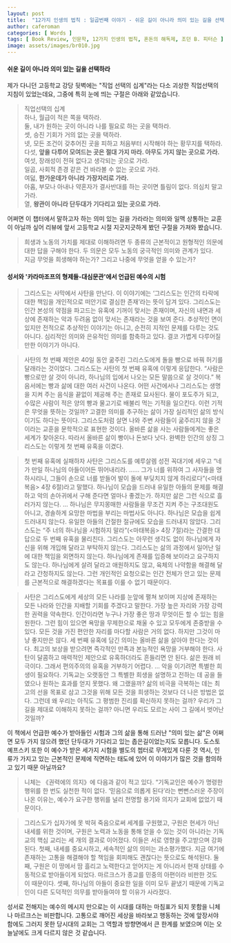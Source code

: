 ```yaml
---
layout: post
title:  "12가지 인생의 법칙 : 일곱번째 이야기 - 쉬운 길이 아니라 의미 있는 길을 선택하라"
author: caferoman
categories: [ Words ]
tags: [ Book Review, 인문학, 12가지 인생의 법칙, 혼돈의 해독제, 조던 B. 피터슨 ]
image: assets/images/br010.jpg
---
```

#### 쉬운 길이 아니라 의미 있는 길을 선택하라

제가 다니던 고등학교 강당 뒷벽에는 "직업 선택의 십계"라는 다소 괴상한 직업선택의 지침이 있었는데요, 그중에 특히 눈에 띄는 구절은 아래와 같았습니다.

> 직업선택의 십계   
하나, 월급이 적은 쪽을 택하라.   
둘, 내가 원하는 곳이 아니라 나를 필요로 하는 곳을 택하라.   
셋, 승진 기회가 거의 없는 곳을 택하라.   
넷, 모든 조건이 갖추어진 곳을 피하고 처음부터 시작해야 하는 황무지를 택하라.   
다섯, **앞을 다투어 모여드는 곳은 절대 가지 마라. 아무도 가지 않는 곳으로 가라.**   
여섯, 장래성이 전혀 없다고 생각되는 곳으로 가라.   
일곱, 사회적 존경 같은 건 바라볼 수 없는 곳으로 가라.   
여덟, **한가운데가 아니라 가장자리로 가라.**   
아홉, 부모나 아내나 약혼자가 결사반대를 하는 곳이면 틀림이 없다. 의심치 말고 가라.   
열, **왕관이 아니라 단두대가 기다리고 있는 곳으로 가라.**   

어쩌면 이 챕터에서 말하고자 하는 의미 있는 길을 가라라는 의미와 일맥 상통하는 교훈이 아닐까 싶어 리뷰에 앞서 고등학교 시절 지긋지긋하게 봤던 구절을 가져와 봤습니다.

> 희생과 노동의 가치를 제대로 이해하려면 두 종류의 근본적이고 원형적인 의문에 대한 답을 구해야 한다. 두 의문은 모두 노동의 궁극적인 의미와 관계가 있다.   
지금 무엇을 희생해야 하는가? 그리고 나중에 무엇을 얻을 수 있는가?

#### 성서와 '카라마조프의 형제들-대심문관'에서 언급된 예수의 시험

> 그리스도는 사막에서 사탄을 만난다. 이 이야기에는 ‘그리스도는 인간의 타락에 대한 책임을 개인적으로 떠안기로 결심한 존재’라는 뜻이 담겨 있다. 그리스도는 인간 본성의 약점을 파고드는 유혹에 기꺼이 맞서는 존재이며, 자신의 내면과 세상에 존재하는 악과 두려움 없이 맞서는 존재라는 것을 보여 준다. 추상적인 면이 있지만 전적으로 추상적인 이야기는 아니고, 순전히 지적인 문제를 다루는 것도 아니다. 심리적인 의미와 은유적인 의미를 함축하고 있다. 결코 가볍게 다루어질 만한 이야기가 아니다.

> 사탄의 첫 번째 제안은 40일 동안 굶주린 그리스도에게 돌을 빵으로 바꿔 허기를 달래라는 것이었다. 그리스도는 사탄의 첫 번째 유혹에 이렇게 응답한다. “사람은 빵으로만 살 것이 아니라, 하나님의 입에서 나오는 모든 말씀으로 살 것이다.”
복음서에는 빵과 삶에 대한 여러 사건이 나온다. 어떤 사건에서나 그리스도는 생명을 지켜 주는 음식을 끝없이 제공해 주는 존재로 묘사된다. 물이 포도주가 되고, 수많은 사람이 적은 양의 빵과 물고기로 배불리 먹는 기적을 일으킨다. 이런 기적은 무엇을 뜻하는 것일까? 고결한 의미를 추구하는 삶이 가장 실리적인 삶의 방식이기도 하다는 뜻이다. 그리스도처럼 살면 나와 주변 사람들이 굶주리지 않을 것이라는 교훈을 문학적으로 표현한 것이다. 올바른 삶을 사는 사람들에게는 좋은 세계가 찾아온다. 따라서 올바른 삶이 빵이나 돈보다 낫다. 완벽한 인간의 상징 그리스도는 이렇게 첫 번째 유혹을 이겼다.

> 첫 번째 유혹에 실패하자 사탄은 그리스도를 예루살렘 성전 꼭대기에 세우고 “네가 만일 하나님의 아들이어든 뛰어내리라. …… 그가 너를 위하여 그 사자들을 명하시리니, 그들이 손으로 너를 받들어 발이 돌에 부딪치지 않게 하리로다”(<마태복음> 4장 6절)라고 말했다.
하나님이 모습을 드러내 유일한 아들의 문제를 해결하고 악의 손아귀에서 구해 준다면 얼마나 좋겠는가. 하지만 삶은 그런 식으로 흘러가지 않는다. ... 하나님은 무지몽매한 사람들을 무조건 지켜 주는 구조대원도 아니고, 경솔하게 요망한 마법을 부리는 마법사도 아니다. 하나님은 모습을 쉽게 드러내지 않는다. 유일한 아들의 간절한 절규에도 모습을 드러내지 않았다. 그리스도는 “주 너의 하나님을 시험하지 말라”(<마태복음> 4장 7절)라는 간결한 대답으로 두 번째 유혹을 물리친다. 그리스도는 아무런 생각도 없이 하나님에게 자신을 위해 개입해 달라고 부탁하지 않는다. 그리스도는 삶의 과정에서 일어난 일에 대한 책임을 외면하지 않는다. 하나님에게 존재를 입증해 보이라고 요구하지도 않는다. 하나님에게 살려 달라고 애원하지도 않고, 육체의 나약함을 해결해 달라고 간청하지도 않는다. 그런 개인적인 요청으로는 인간 전체가 안고 있는 문제를 근본적으로 해결하겠다는 목표를 이룰 수 없기 때문이다.

> 사탄은 그리스도에게 세상의 모든 나라를 눈앞에 펼쳐 보이며 지상에 존재하는 모든 나라와 인간을 지배할 기회를 주겠다고 말한다. 가장 높은 자리와 가장 강력한 권력을 약속한다. 인간이라면 누구나 가장 좋은 땅과 무엇이든 할 수 있는 힘을 원한다. 그런 힘이 있으면 욕망을 무제한으로 채울 수 있고 모두에게 존중받을 수 있다. 모든 것을 가진 편안한 자리를 마다할 사람은 거의 없다. 하지만 그것이 마냥 좋지만은 않다.
세 번째 유혹에 담긴 의미는 올바른 삶을 살아야 한다는 것이다. 최고의 보상을 받으려면 즉각적인 만족과 본능적인 욕망을 거부해야 한다. 사탄이 달콤하고 매력적인 제안으로 유혹하더라도 흔들리면 안 된다. 삶은 원래 비극이다. 그래서 편의주의의 유혹을 거부하기 어렵다. ... 악을 이기려면 특별한 희생이 필요하다. 기독교는 오랫동안 그 특별한 희생을 설명하고 전하는 데 공을 들였으나 원하는 효과를 얻지 못했다. 왜 그랬을까? 삶의 비극을 극복하는 데는 최고의 선을 목표로 삼고 그것을 위해 모든 것을 희생하는 것보다 더 나은 방법은 없다. 그런데 왜 우리는 아직도 그 평범한 진리를 확신하지 못하는 걸까? 우리가 그 길을 제대로 이해하지 못하는 걸까? 아니면 우리도 모르는 사이 그 길에서 벗어난 것일까?

이 책에서 언급한 예수가 받아들인 시험과 그의 삶을 통해 드러난 "의미 있는 삶"은 어쩌면 모두 가지 않으려 했던 단두대가 기다리고 있는 좁은길이었는지도 모릅니다.
도스토예프스키 또한 이 예수가 받은 세가지 시험을 별도의 쳅터로 무게있게 다룬 것 역시, 인류가 가지고 있는 근본적인 문제에 직면하는 태도에 있어 이 이야기가 많은 것을 함의하고 있기 때문 아닐까요?

> 니체는 《권력에의 의지》에 다음과 같이 적고 있다. “기독교인은 예수가 명령한 행위를 한 번도 실천한 적이 없다. ‘믿음으로 의롭게 된다’라는 뻔뻔스러운 주장이 나온 이유는, 예수가 요구한 행위를 널리 천명할 용기와 의지가 교회에 없었기 때문이다.

> 그리스도가 십자가에 못 박혀 죽음으로써 세계를 구원했고, 구원은 현세가 아닌 내세를 위한 것이며, 구원은 노력과 노동을 통해 얻을 수 있는 것이 아니라는 기독교의 핵심 교리는 세 개의 결과로 이어졌다. 이들은 서로 영향을 주고받으며 강화된다. 첫째, 내세를 중요시하고, 세속적인 삶의 의미는 과소평가했다. 지금 여기에 존재하는 고통을 해결해야 할 책임을 회피해도 괜찮다는 뜻으로도 해석된다. 둘째, 구원은 이 땅에서 땀 흘리고 노력한다고 얻어지는 게 아니라서 현재 상태를 수동적으로 받아들이게 되었다. 마르크스가 종교를 민중의 아편이라 비판한 것도 이 때문이다. 셋째, 하나님의 아들이 중요한 일을 이미 모두 끝냈기 때문에 기독교인이 다른 도덕적인 의무를 받아들여야 할 이유가 사라졌다.

성서로 전해지는 예수의 메시지 만으로는 이 시대를 대하는 마침표가 되지 못함을 니체나 마르크스는 비판합니다.
고통으로 깨어진 세상을 바라보고 행동하는 것에 앞장서야 함에도 그러지 못한 당시대의 교회는 그 역할과 방향면에서 큰 한계를 보였으며 이는 오늘날에도 크게 다르지 않은 것 같습니다.